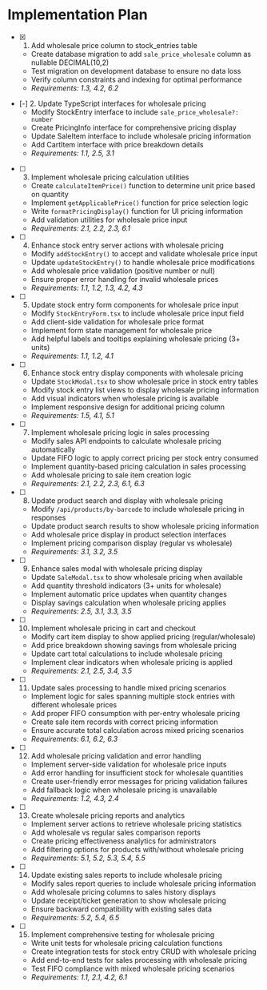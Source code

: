 # Implementation Plan

- [x] 1. Add wholesale price column to stock_entries table






  - Create database migration to add `sale_price_wholesale` column as nullable DECIMAL(10,2)
  - Test migration on development database to ensure no data loss
  - Verify column constraints and indexing for optimal performance
  - _Requirements: 1.3, 4.2, 6.2_

- [-] 2. Update TypeScript interfaces for wholesale pricing
  - Modify StockEntry interface to include `sale_price_wholesale?: number`
  - Create PricingInfo interface for comprehensive pricing display
  - Update SaleItem interface to include wholesale pricing information
  - Add CartItem interface with price breakdown details
  - _Requirements: 1.1, 2.5, 3.1_

- [ ] 3. Implement wholesale pricing calculation utilities
  - Create `calculateItemPrice()` function to determine unit price based on quantity
  - Implement `getApplicablePrice()` function for price selection logic
  - Write `formatPricingDisplay()` function for UI pricing information
  - Add validation utilities for wholesale price input
  - _Requirements: 2.1, 2.2, 2.3, 6.1_

- [ ] 4. Enhance stock entry server actions with wholesale pricing
  - Modify `addStockEntry()` to accept and validate wholesale price input
  - Update `updateStockEntry()` to handle wholesale price modifications
  - Add wholesale price validation (positive number or null)
  - Ensure proper error handling for invalid wholesale prices
  - _Requirements: 1.1, 1.2, 1.3, 4.2, 4.3_

- [ ] 5. Update stock entry form components for wholesale price input
  - Modify `StockEntryForm.tsx` to include wholesale price input field
  - Add client-side validation for wholesale price format
  - Implement form state management for wholesale price
  - Add helpful labels and tooltips explaining wholesale pricing (3+ units)
  - _Requirements: 1.1, 1.2, 4.1_

- [ ] 6. Enhance stock entry display components with wholesale pricing
  - Update `StockModal.tsx` to show wholesale price in stock entry tables
  - Modify stock entry list views to display wholesale pricing information
  - Add visual indicators when wholesale pricing is available
  - Implement responsive design for additional pricing column
  - _Requirements: 1.5, 4.1, 5.1_

- [ ] 7. Implement wholesale pricing logic in sales processing
  - Modify sales API endpoints to calculate wholesale pricing automatically
  - Update FIFO logic to apply correct pricing per stock entry consumed
  - Implement quantity-based pricing calculation in sales processing
  - Add wholesale pricing to sale item creation logic
  - _Requirements: 2.1, 2.2, 2.3, 6.1, 6.3_

- [ ] 8. Update product search and display with wholesale pricing
  - Modify `/api/products/by-barcode` to include wholesale pricing in responses
  - Update product search results to show wholesale pricing information
  - Add wholesale price display in product selection interfaces
  - Implement pricing comparison display (regular vs wholesale)
  - _Requirements: 3.1, 3.2, 3.5_

- [ ] 9. Enhance sales modal with wholesale pricing display
  - Update `SaleModal.tsx` to show wholesale pricing when available
  - Add quantity threshold indicators (3+ units for wholesale)
  - Implement automatic price updates when quantity changes
  - Display savings calculation when wholesale pricing applies
  - _Requirements: 2.5, 3.1, 3.3, 3.5_

- [ ] 10. Implement wholesale pricing in cart and checkout
  - Modify cart item display to show applied pricing (regular/wholesale)
  - Add price breakdown showing savings from wholesale pricing
  - Update cart total calculations to include wholesale pricing
  - Implement clear indicators when wholesale pricing is applied
  - _Requirements: 2.1, 2.5, 3.4, 3.5_

- [ ] 11. Update sales processing to handle mixed pricing scenarios
  - Implement logic for sales spanning multiple stock entries with different wholesale prices
  - Add proper FIFO consumption with per-entry wholesale pricing
  - Create sale item records with correct pricing information
  - Ensure accurate total calculation across mixed pricing scenarios
  - _Requirements: 6.1, 6.2, 6.3_

- [ ] 12. Add wholesale pricing validation and error handling
  - Implement server-side validation for wholesale price inputs
  - Add error handling for insufficient stock for wholesale quantities
  - Create user-friendly error messages for pricing validation failures
  - Add fallback logic when wholesale pricing is unavailable
  - _Requirements: 1.2, 4.3, 2.4_

- [ ] 13. Create wholesale pricing reports and analytics
  - Implement server actions to retrieve wholesale pricing statistics
  - Add wholesale vs regular sales comparison reports
  - Create pricing effectiveness analytics for administrators
  - Add filtering options for products with/without wholesale pricing
  - _Requirements: 5.1, 5.2, 5.3, 5.4, 5.5_

- [ ] 14. Update existing sales reports to include wholesale pricing
  - Modify sales report queries to include wholesale pricing information
  - Add wholesale pricing columns to sales history displays
  - Update receipt/ticket generation to show wholesale pricing
  - Ensure backward compatibility with existing sales data
  - _Requirements: 5.2, 5.4, 6.5_

- [ ] 15. Implement comprehensive testing for wholesale pricing
  - Write unit tests for wholesale pricing calculation functions
  - Create integration tests for stock entry CRUD with wholesale pricing
  - Add end-to-end tests for sales processing with wholesale pricing
  - Test FIFO compliance with mixed wholesale pricing scenarios
  - _Requirements: 1.1, 2.1, 4.2, 6.1_